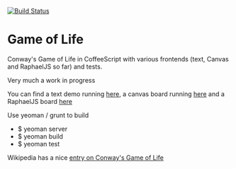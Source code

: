 [![Build Status](https://travis-ci.org/michiel/gameoflife-coffee.png)](https://travis-ci.org/michiel/gameoflife-coffee)

# Game of Life

Conway's Game of Life in CoffeeScript with various frontends (text, Canvas and
RaphaelJS so far) and tests.

Very much a work in progress

You can find a text demo running [here](http://michiel.github.com/gameoflife-coffee),
a canvas board running [here](http://michiel.github.com/gameoflife-coffee/index-canvas.html) and a 
RaphaelJS board [here](http://michiel.github.com/gameoflife-coffee/index-raphael.html)

Use yeoman / grunt to build

 * $ yeoman server
 * $ yeoman build
 * $ yeoman test

Wikipedia has a nice [entry on Conway's Game of Life](http://en.wikipedia.org/wiki/Conway%27s_Game_of_Life)

